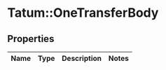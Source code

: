 # Tatum::OneTransferBody

## Properties
Name | Type | Description | Notes
------------ | ------------- | ------------- | -------------

